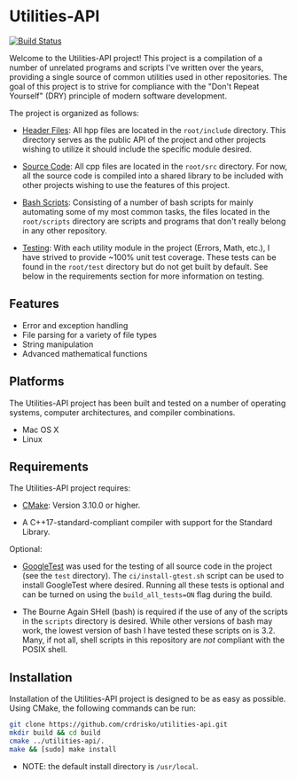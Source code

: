 # Utilities-API

[![Build Status](https://travis-ci.com/crdrisko/utilities-api.svg?branch=master)](https://travis-ci.com/crdrisko/utilities-api)

Welcome to the Utilities-API project! This project is a compilation of a number of unrelated programs and scripts I've written over the years, providing a single source of common utilities used in other repositories. The goal of this project is to strive for compliance with the "Don't Repeat Yourself" (DRY) principle of modern software development.

The project is organized as follows:
  
- [Header Files](https://github.com/crdrisko/utilities-api/tree/master/include): All hpp files are located in the `root/include` directory. This directory serves as the public API of the project and other projects wishing to utilize it should include the specific module desired.

- [Source Code](https://github.com/crdrisko/utilities-api/tree/master/src): All cpp files are located in the `root/src` directory. For now, all the source code is compiled into a shared library to be included with other projects wishing to use the features of this project.

- [Bash Scripts](https://github.com/crdrisko/utilities-api/tree/master/scripts): Consisting of a number of bash scripts for mainly automating some of my most common tasks, the files located in the `root/scripts` directory are scripts and programs that don't really belong in any other repository.

- [Testing](https://github.com/crdrisko/utilities-api/tree/master/test): With each utility module in the project (Errors, Math, etc.), I have strived to provide ~100% unit test coverage. These tests can be found in the `root/test` directory but do not get built by default. See below in the requirements section for more information on testing.

## Features

- Error and exception handling
- File parsing for a variety of file types
- String manipulation
- Advanced mathematical functions

## Platforms

The Utilities-API project has been built and tested on a number of operating systems, computer architectures, and compiler combinations.

- Mac OS X
- Linux

## Requirements

The Utilities-API project requires:

- [CMake](https://cmake.org): Version 3.10.0 or higher.

- A C++17-standard-compliant compiler with support for the Standard Library.

Optional:

- [GoogleTest](https://github.com/google/googletest) was used for the testing of all source code in the project (see the `test` directory). The `ci/install-gtest.sh` script can be used to install GoogleTest where desired. Running all these tests is optional and can be turned on using the `build_all_tests=ON` flag during the build.

- The Bourne Again SHell (bash) is required if the use of any of the scripts in the `scripts` directory is desired. While other versions of bash may work, the lowest version of bash I have tested these scripts on is 3.2. Many, if not all, shell scripts in this repository are *not* compliant with the POSIX shell.

## Installation

Installation of the Utilities-API project is designed to be as easy as possible. Using CMake, the following commands can be run:

```bash
git clone https://github.com/crdrisko/utilities-api.git
mkdir build && cd build
cmake ../utilities-api/.
make && [sudo] make install
```

- NOTE: the default install directory is `/usr/local`.
